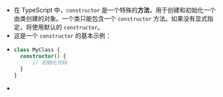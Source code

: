- 在 TypeScript 中，`constructor` 是一个特殊的**方法**，用于创建和初始化一个由类创建的对象。一个类只能包含一个 `constructor` 方法。如果没有显式指定，将使用默认的 `constructor`。
- 这是一个 `constructor` 的基本示例：
- ```typescript
  class MyClass {
    constructor() {
        // 初始化代码
    }
  }
  ```
-